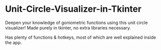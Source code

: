 # Unit-Circle-Visualizer-in-Tkinter
Deepen your knowledge of goniometric functions using this unit circle visualizer! Made purely in tkinter, no extra libraries necessary.

Has plenty of functions & hotkeys, most of which are well explained inside the app.
